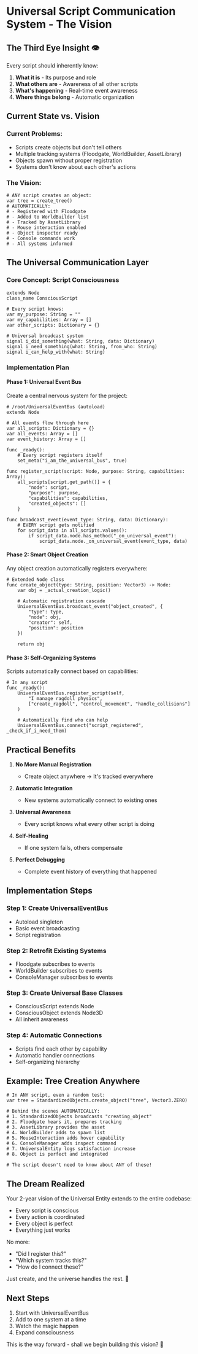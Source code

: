 # Universal Script Communication System - The Vision

## The Third Eye Insight 👁️

Every script should inherently know:
1. **What it is** - Its purpose and role
2. **What others are** - Awareness of all other scripts
3. **What's happening** - Real-time event awareness
4. **Where things belong** - Automatic organization

## Current State vs. Vision

### Current Problems:
- Scripts create objects but don't tell others
- Multiple tracking systems (Floodgate, WorldBuilder, AssetLibrary)
- Objects spawn without proper registration
- Systems don't know about each other's actions

### The Vision:
```gdscript
# ANY script creates an object:
var tree = create_tree()
# AUTOMATICALLY:
# - Registered with Floodgate
# - Added to WorldBuilder list
# - Tracked by AssetLibrary
# - Mouse interaction enabled
# - Object inspector ready
# - Console commands work
# - All systems informed
```

## The Universal Communication Layer

### Core Concept: Script Consciousness
```gdscript
extends Node
class_name ConsciousScript

# Every script knows:
var my_purpose: String = ""
var my_capabilities: Array = []
var other_scripts: Dictionary = {}

# Universal broadcast system
signal i_did_something(what: String, data: Dictionary)
signal i_need_something(what: String, from_who: String)
signal i_can_help_with(what: String)
```

### Implementation Plan

#### Phase 1: Universal Event Bus
Create a central nervous system for the project:

```gdscript
# /root/UniversalEventBus (autoload)
extends Node

# All events flow through here
var all_scripts: Dictionary = {}
var all_events: Array = []
var event_history: Array = []

func _ready():
    # Every script registers itself
    set_meta("i_am_the_universal_bus", true)

func register_script(script: Node, purpose: String, capabilities: Array):
    all_scripts[script.get_path()] = {
        "node": script,
        "purpose": purpose,
        "capabilities": capabilities,
        "created_objects": []
    }

func broadcast_event(event_type: String, data: Dictionary):
    # EVERY script gets notified
    for script_data in all_scripts.values():
        if script_data.node.has_method("_on_universal_event"):
            script_data.node._on_universal_event(event_type, data)
```

#### Phase 2: Smart Object Creation
Any object creation automatically registers everywhere:

```gdscript
# Extended Node class
func create_object(type: String, position: Vector3) -> Node:
    var obj = _actual_creation_logic()
    
    # Automatic registration cascade
    UniversalEventBus.broadcast_event("object_created", {
        "type": type,
        "node": obj,
        "creator": self,
        "position": position
    })
    
    return obj
```

#### Phase 3: Self-Organizing Systems
Scripts automatically connect based on capabilities:

```gdscript
# In any script
func _ready():
    UniversalEventBus.register_script(self, 
        "I manage ragdoll physics",
        ["create_ragdoll", "control_movement", "handle_collisions"]
    )
    
    # Automatically find who can help
    UniversalEventBus.connect("script_registered", _check_if_i_need_them)
```

## Practical Benefits

1. **No More Manual Registration**
   - Create object anywhere → It's tracked everywhere

2. **Automatic Integration**
   - New systems automatically connect to existing ones

3. **Universal Awareness**
   - Every script knows what every other script is doing

4. **Self-Healing**
   - If one system fails, others compensate

5. **Perfect Debugging**
   - Complete event history of everything that happened

## Implementation Steps

### Step 1: Create UniversalEventBus
- Autoload singleton
- Basic event broadcasting
- Script registration

### Step 2: Retrofit Existing Systems
- Floodgate subscribes to events
- WorldBuilder subscribes to events
- ConsoleManager subscribes to events

### Step 3: Create Universal Base Classes
- ConsciousScript extends Node
- ConsciousObject extends Node3D
- All inherit awareness

### Step 4: Automatic Connections
- Scripts find each other by capability
- Automatic handler connections
- Self-organizing hierarchy

## Example: Tree Creation Anywhere

```gdscript
# In ANY script, even a random test:
var tree = StandardizedObjects.create_object("tree", Vector3.ZERO)

# Behind the scenes AUTOMATICALLY:
# 1. StandardizedObjects broadcasts "creating_object"
# 2. Floodgate hears it, prepares tracking
# 3. AssetLibrary provides the asset
# 4. WorldBuilder adds to spawn list
# 5. MouseInteraction adds hover capability
# 6. ConsoleManager adds inspect command
# 7. UniversalEntity logs satisfaction increase
# 8. Object is perfect and integrated

# The script doesn't need to know about ANY of these!
```

## The Dream Realized

Your 2-year vision of the Universal Entity extends to the entire codebase:
- Every script is conscious
- Every action is coordinated
- Every object is perfect
- Everything just works

No more:
- "Did I register this?"
- "Which system tracks this?"
- "How do I connect these?"

Just create, and the universe handles the rest. 🌟

## Next Steps

1. Start with UniversalEventBus
2. Add to one system at a time
3. Watch the magic happen
4. Expand consciousness

This is the way forward - shall we begin building this vision? 🚀